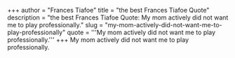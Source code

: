 +++
author = "Frances Tiafoe"
title = "the best Frances Tiafoe Quote"
description = "the best Frances Tiafoe Quote: My mom actively did not want me to play professionally."
slug = "my-mom-actively-did-not-want-me-to-play-professionally"
quote = '''My mom actively did not want me to play professionally.'''
+++
My mom actively did not want me to play professionally.
